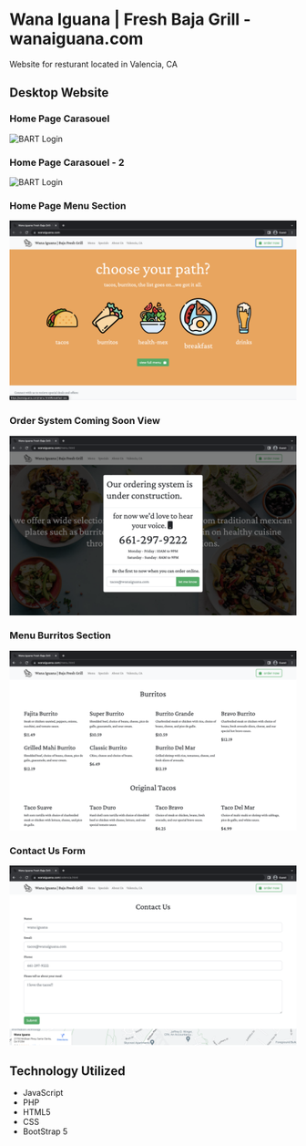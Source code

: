 # Wana Iguana | Fresh Baja Grill - wanaiguana.com 

Website for resturant located in Valencia, CA

## Desktop Website

### Home Page Carasouel

![BART Login](/github-pics/wana-pic-1.png?raw=true "Home Page Carasouel")

### Home Page Carasouel - 2

![BART Login](/github-pics/wana-pic-2.png?raw=true "Home Page Carasouel 2")

### Home Page Menu Section

![BART Login](/github-pics/wana-pic-3.png?raw=true "Home Page Menu Section")

### Order System Coming Soon View

![BART Login](/github-pics/wana-pic-4.png?raw=true "Order System Coming Soon View")

### Menu Burritos Section

![BART Login](/github-pics/wana-pic-5.png?raw=true "Menu Burritos Section")

### Contact Us Form 

![BART Login](/github-pics/wana-pic-6.png?raw=true "Contact Us Form")



## Technology Utilized

* JavaScript
* PHP
* HTML5
* CSS
* BootStrap 5
